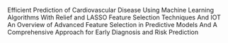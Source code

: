 Efficient Prediction of Cardiovascular Disease Using Machine Learning Algorithms With Relief and LASSO Feature Selection Techniques And IOT An Overview of Advanced Feature Selection in Predictive Models And A Comprehensive Approach for Early Diagnosis and Risk Prediction
